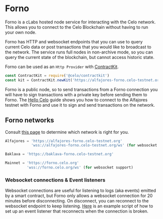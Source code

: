 # Forno

Forno is a cLabs hosted node service for interacting with the Celo network. This allows you to connect to the Celo Blockchain without having to run your own node.

Forno has HTTP and websocket endpoints that you can use to query current Celo data or post transactions that you would like to broadcast to the network. The service runs full nodes in non-archive mode, so you can query the current state of the blockchain, but cannot access historic state.

Forno can be used as an `Http Provider` with [ContractKit](https://docs.celo.org/developer-guide/contractkit).

```javascript
const ContractKit = require('@celo/contractkit')
const kit = ContractKit.newKit('https://alfajores-forno.celo-testnet.org')
```

Forno is a public node, so to send transactions from a Forno connection you will have to sign transactions with a private key before sending them to Forno. The [Hello Celo](https://docs.celo.org/developer-guide/start/hellocelo) guide shows you how to connect to the Alfajores testnet with Forno and use it to sign and send transactions on the network.

## Forno networks

Consult [this page](https://docs.celo.org/getting-started/choosing-a-network) to determine which network is right for you.

```javascript
Alfajores = 'https://alfajores-forno.celo-testnet.org' 
            'wss://alfajores-forno.celo-testnet.org/ws' (for websocket support)

Baklava = 'https://baklava-forno.celo-testnet.org'

Mainnet = 'https://forno.celo.org'
          'wss://forno.celo.org/ws' (for websocket support)
```

### Websocket connections & Event listeners

Websocket connections are useful for listening to logs \(aka events\) emitted by a smart contract, but Forno only allows a websocket connection for 20 minutes before disconnecting. On disconnect, you can reconnect to the websocket endpoint to keep listening. [Here](https://gist.github.com/critesjosh/a230e7b2eb54c8d330ca57db1f6239db) is an example script of how to set up an event listener that reconnects when the connection is broken.

